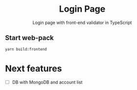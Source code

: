 <h1 align="center">Login Page</h1>

<p align="center">Login page with front-end validator in TypeScript</p>

## Start web-pack

```
yarn build:frontend
```

# Next features

 - [ ] DB with MongoDB and account list
